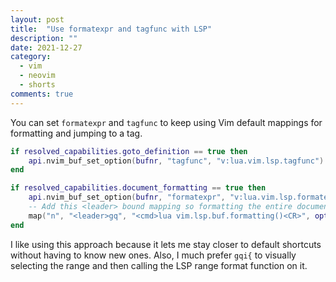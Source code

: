 ```yaml
---
layout: post
title:  "Use formatexpr and tagfunc with LSP"
description: ""
date: 2021-12-27
category:
  - vim
  - neovim
  - shorts
comments: true
---
```


You can set `formatexpr` and `tagfunc` to keep using Vim default mappings for formatting and
jumping to a tag.

```lua
if resolved_capabilities.goto_definition == true then
    api.nvim_buf_set_option(bufnr, "tagfunc", "v:lua.vim.lsp.tagfunc")
end

if resolved_capabilities.document_formatting == true then
    api.nvim_buf_set_option(bufnr, "formatexpr", "v:lua.vim.lsp.formatexpr()")
    -- Add this <leader> bound mapping so formatting the entire document is easier.
    map("n", "<leader>gq", "<cmd>lua vim.lsp.buf.formatting()<CR>", opts)
end
```

I like using this approach because it lets me stay closer to default shortcuts without having to
know new ones. Also, I much prefer `gqi{` to visually selecting the range and then calling the LSP
range format function on it.
